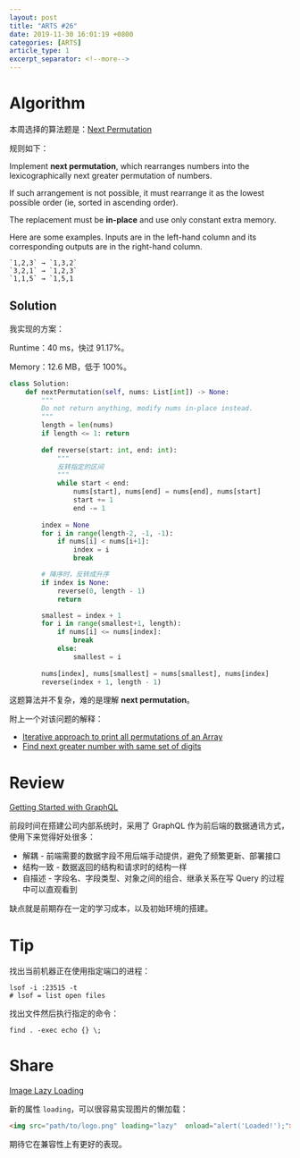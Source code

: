 ```yaml
---
layout: post
title: "ARTS #26"
date: 2019-11-30 16:01:19 +0800
categories: [ARTS]
article_type: 1
excerpt_separator: <!--more-->
---
```



# Algorithm

本周选择的算法题是：[Next Permutation](<https://leetcode.com/problems/next-permutation/>)

<!--more-->

规则如下：

Implement **next permutation**, which rearranges numbers into the lexicographically next greater permutation of numbers.

If such arrangement is not possible, it must rearrange it as the lowest possible order (ie, sorted in ascending order).

The replacement must be **in-place** and use only constant extra memory.

Here are some examples. Inputs are in the left-hand column and its corresponding outputs are in the right-hand column.

```
`1,2,3` → `1,3,2`
`3,2,1` → `1,2,3`
`1,1,5` → `1,5,1
```

## Solution

我实现的方案：

Runtime：40 ms，快过 91.17%。

Memory：12.6 MB，低于 100%。

```python
class Solution:
    def nextPermutation(self, nums: List[int]) -> None:
        """
        Do not return anything, modify nums in-place instead.
        """
        length = len(nums)
        if length <= 1: return
        
        def reverse(start: int, end: int):
            """
            反转指定的区间
            """
            while start < end:
                nums[start], nums[end] = nums[end], nums[start]
                start += 1
                end -= 1
        
        index = None
        for i in range(length-2, -1, -1):
            if nums[i] < nums[i+1]:
                index = i
                break

        # 降序时，反转成升序
        if index is None:
            reverse(0, length - 1)
            return

        smallest = index + 1
        for i in range(smallest+1, length):
            if nums[i] <= nums[index]:
                break
            else:
                smallest = i
        
        nums[index], nums[smallest] = nums[smallest], nums[index]
        reverse(index + 1, length - 1)
```

这题算法并不复杂，难的是理解 **next permutation**。

附上一个对该问题的解释：

- [Iterative approach to print all permutations of an Array](https://www.geeksforgeeks.org/iterative-approach-to-print-all-permutations-of-an-array/)
- [Find next greater number with same set of digits](https://www.geeksforgeeks.org/find-next-greater-number-set-digits/)


# Review

[Getting Started with GraphQL](https://davidwalsh.name/getting-started-with-graphql)

前段时间在搭建公司内部系统时，采用了 GraphQL 作为前后端的数据通讯方式，使用下来觉得好处很多：

- 解耦 - 前端需要的数据字段不用后端手动提供，避免了频繁更新、部署接口
- 结构一致 - 数据返回的结构和请求时的结构一样
- 自描述 - 字段名、字段类型、对象之间的组合、继承关系在写 Query 的过程中可以直观看到

缺点就是前期存在一定的学习成本，以及初始环境的搭建。

# Tip

找出当前机器正在使用指定端口的进程：

```shell
lsof -i :23515 -t
# lsof = list open files
```

找出文件然后执行指定的命令：

```shell
find . -exec echo {} \;
```

# Share

[Image Lazy Loading](https://davidwalsh.name/loading-lazy)

新的属性 `loading`，可以很容易实现图片的懒加载：

```html
<img src="path/to/logo.png" loading="lazy"  onload="alert('Loaded!');">
```

期待它在兼容性上有更好的表现。


